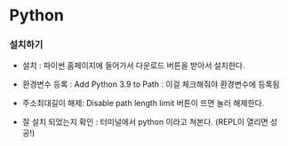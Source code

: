 # Python



### 설치하기

- 설치 : 파이썬 홈페이지에 들어가서 다운로드 버튼을 받아서 설치한다. 

- 환경변수 등록 : Add Python 3.9 to Path : 이걸 체크해줘야 환경변수에 등록됨
- 주소최대길이 해제: Disable path length limit 버튼이 뜨면 눌러 해제한다.
- 잘 설치 되었는지 확인 : 터미널에서 python 이라고 쳐본다. (REPL이 열리면 성공!)